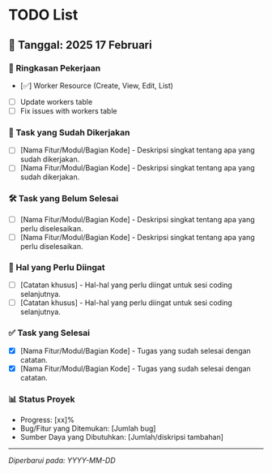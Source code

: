 # TODO List

## 📅 Tanggal: 2025 17 Februari

### 📝 Ringkasan Pekerjaan
- [✅] Worker Resource (Create, View, Edit, List)
- [ ] Update workers table
- [ ] Fix issues with workers table

### 🔧 Task yang Sudah Dikerjakan
- [ ] [Nama Fitur/Modul/Bagian Kode] - Deskripsi singkat tentang apa yang sudah dikerjakan.
- [ ] [Nama Fitur/Modul/Bagian Kode] - Deskripsi singkat tentang apa yang sudah dikerjakan.

### 🛠️ Task yang Belum Selesai
- [ ] [Nama Fitur/Modul/Bagian Kode] - Deskripsi singkat tentang apa yang perlu diselesaikan.
- [ ] [Nama Fitur/Modul/Bagian Kode] - Deskripsi singkat tentang apa yang perlu diselesaikan.

### 📌 Hal yang Perlu Diingat
- [ ] [Catatan khusus] - Hal-hal yang perlu diingat untuk sesi coding selanjutnya.
- [ ] [Catatan khusus] - Hal-hal yang perlu diingat untuk sesi coding selanjutnya.

### ✅ Task yang Selesai
- [x] [Nama Fitur/Modul/Bagian Kode] - Tugas yang sudah selesai dengan catatan.
- [x] [Nama Fitur/Modul/Bagian Kode] - Tugas yang sudah selesai dengan catatan.

### 📊 Status Proyek
- Progress: [xx]%  
- Bug/Fitur yang Ditemukan: [Jumlah bug]  
- Sumber Daya yang Dibutuhkan: [Jumlah/diskripsi tambahan]

---

*Diperbarui pada: YYYY-MM-DD*
